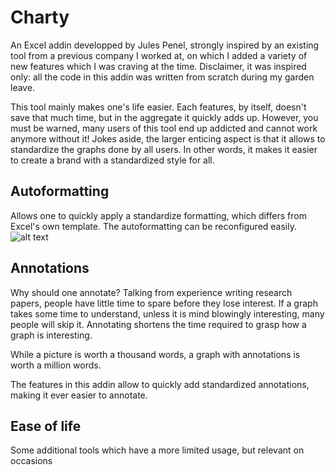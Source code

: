 # Charty
An Excel addin developped by Jules Penel, strongly inspired by an existing tool from a previous company I worked at, on which I added a variety of new features which I was craving at the time. Disclaimer, it was inspired only: all the code in this addin was written from scratch during my garden leave.

This tool mainly makes one's life easier. Each features, by itself, doesn't save that much time, but in the aggregate it quickly adds up. However, you must be warned, many users of this tool end up addicted and cannot work anymore without it! Jokes aside, the larger enticing aspect is that it allows to standardize the graphs done by all users. In other words, it makes it easier to create a brand with a standardized style for all.

## Autoformatting
Allows one to quickly apply a standardize formatting, which differs from Excel's own template. The autoformatting can be reconfigured easily.
![alt text](https://github.com/julespenel/Charty/edit/blob/Before.jpg?raw=true "BEFORE")

## Annotations
Why should one annotate? Talking from experience writing research papers, people have little time to spare before they lose interest. If a graph takes some time to understand, unless it is mind blowingly interesting, many people will skip it. Annotating shortens the time required to grasp how a graph is interesting.

While a picture is worth a thousand words, a graph with annotations is worth a million words.

The features in this addin allow to quickly add standardized annotations, making it ever easier to annotate.

## Ease of life
Some additional tools which have a more limited usage, but relevant on occasions
